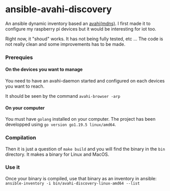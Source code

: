 ansible-avahi-discovery
======

An ansible dynamic inventory based an [avahi(mdns)](https://www.avahi.org/). I first made it to configure my raspberry pi devices but it would be interesting for iot too.

Right now, it "shoud" works. It has not being fully tested, etc ... The code is not really clean and some improvements has to be made.

### Prerequies

#### On the devices you want to manage
You need to have an avahi-daemon started and configured on each devices you want to reach.

It should be seen by the command `avahi-browser -arp`

#### On your computer

You must have `golang` installed on your computer. The project has been developped using `go version go1.19.5 linux/amd64`.

### Compilation 

Then it is just a question of `make build` and you will find the binary in the `bin` directory. It makes a binary for Linux and MacOS.

### Use it

Once your binary is compiled, use that binary as an inventory in ansible: `ansible-inventory -i bin/avahi-discovery-linux-amd64 --list`
